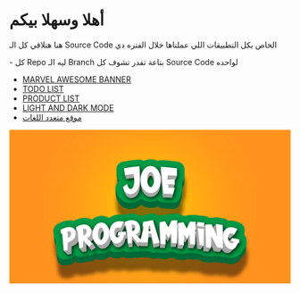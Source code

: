 <h1>أهلا وسهلا بيكم </h1>
<p>هنا هتلاقي كل الـ Source Code الخاص بكل التطبيقات اللي عملناها خلال الفتره دي</p>
<p>- كل Repo ليه الـ Branch بتاعة تقدر تشوف كل Source Code لواحده</p>
<ul>
  <li>
    <a href="https://www.youtube.com/watch?v=susZNQwp2gQ&list=PLxRvAw0S16C4QdxQkcIuKTTPyHL-BwkzP">MARVEL AWESOME BANNER</a>
  </li>
  <li>
    <a href="https://www.youtube.com/watch?v=LMjvGJznU-I&list=PLxRvAw0S16C4QdxQkcIuKTTPyHL-BwkzP&index=2">TODO LIST</a>
  </li>
  <li>
    <a href="https://www.youtube.com/watch?v=uObg8eQGER4&list=PLxRvAw0S16C4QdxQkcIuKTTPyHL-BwkzP&index=3">PRODUCT LIST</a>
  </li>
  <li>
    <a href="https://www.youtube.com/watch?v=ku9d-ZB54Z0&list=PLxRvAw0S16C4QdxQkcIuKTTPyHL-BwkzP&index=4">LIGHT AND DARK MODE</a>
  </li>
  <li>
    <a href="https://www.youtube.com/watch?v=z6agrXmMx50&list=PLxRvAw0S16C4QdxQkcIuKTTPyHL-BwkzP&index=5">موقع متعدد اللغات</a>
  </li>
</ul>
<img src="JOE LOGO.png"/>
